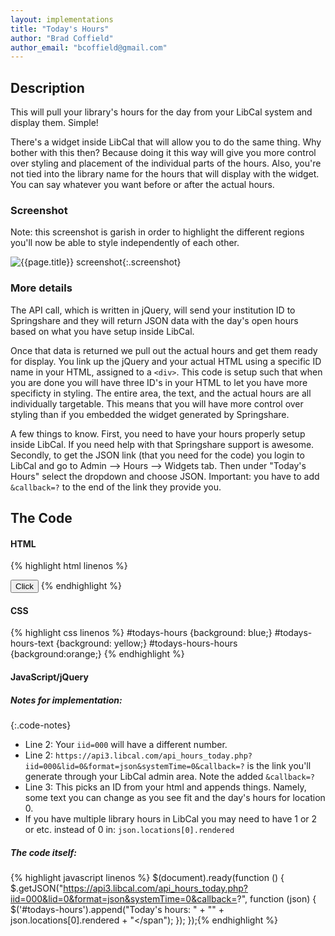 ```yaml
---
layout: implementations
title: "Today's Hours"
author: "Brad Coffield"
author_email: "bcoffield@gmail.com"
---
```

## Description
        
This will pull your library's hours for the day from your LibCal system and display them. Simple! 

There's a widget inside LibCal that will allow you to do the same thing. Why bother with this then? Because doing it this way will give you more control over styling and placement of the individual parts of the hours. Also, you're not tied into the library name for the hours that will display with the widget. You can say whatever you want before or after the actual hours.

### Screenshot

Note: this screenshot is garish in order to highlight the different regions you'll now be able to style independently of each other.

![{{page.title}} screenshot]({{site.baseurl}}/assets/{{page.title}}-screenshot.jpg){:.screenshot}

       
### More details
The API call, which is written in jQuery, will send your institution ID to Springshare and they will return JSON data with the day's open hours based on what you have setup inside LibCal.
        
Once that data is returned we pull out the actual hours and get them ready for display. You link up the jQuery and your actual HTML using a specific ID name in your HTML, assigned to a ```<div>```. This code is setup such that when you are done you will have three ID's in your HTML to let you have more specificty in styling. The entire area, the text, and the actual hours are all individually targetable. This means that you will have more control over styling than if you embedded the widget generated by Springshare.

A few things to know. First, you need to have your hours properly setup inside LibCal. If you need help with that Springshare support is awesome. Secondly, to get the JSON link (that you need for the code) you login to LibCal and go to Admin --> Hours --> Widgets tab. Then under "Today's Hours" select the dropdown and choose JSON. Important: you have to add ```&callback=?``` to the end of the link they provide you.  
 
    
## The Code

#### HTML

{% highlight html linenos %}
<div id="todays-hours"></div>
<input type="button" id="btn" value="Click" />
{% endhighlight %}

#### CSS

{% highlight css linenos %}
#todays-hours {background: blue;}
#todays-hours-text {background: yellow;}
#todays-hours-hours {background:orange;}
{% endhighlight %}

#### JavaScript/jQuery

##### Notes for implementation:

{:.code-notes}
* Line 2: Your `iid=000` will have a different number.
* Line 2: ```https://api3.libcal.com/api_hours_today.php?iid=000&lid=0&format=json&systemTime=0&callback=?``` is the link you'll generate through your LibCal admin area. Note the added ```&callback=?```
* Line 3: This picks an ID from your html and appends things. Namely, some text you can change as you see fit and the day's hours for location 0.
* If you have multiple library hours in LibCal you may need to have 1 or 2 or etc. instead of 0 in: `json.locations[0].rendered`

##### The code itself:
{% highlight javascript linenos %}
 $(document).ready(function () {
    $.getJSON("https://api3.libcal.com/api_hours_today.php?iid=000&lid=0&format=json&systemTime=0&callback=?", function (json) {
        $('#todays-hours').append("<span id='todays-hours-text'>Today's hours:</span> " + "<span id=todays-hours-hours>" + json.locations[0].rendered + "</span");
    });
});{% endhighlight %}


